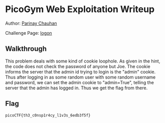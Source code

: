 # PicoGym Web Exploitation Writeup

Author: [Parinay Chauhan](https://github.com/parinayc20)

Challenge Page: [logon](https://jupiter.challenges.picoctf.org/problem/15796/)

## Walkthrough
This problem deals with some kind of cookie loophole. As given in the hint, the code does not check the password of anyone but Joe. The cookie informs the server that the admin id trying to login is the "admin" cookie. Thus after logging in as some random user with some random username and password, we can set the admin cookie to "admin=True", telling the server that the admin has logged in. Thus we get the flag from there.

## Flag
`picoCTF{th3_c0nsp1r4cy_l1v3s_6edb3f5f}`
